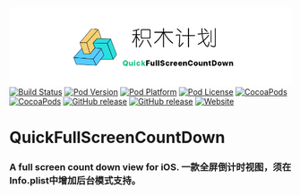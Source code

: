 ![logo](logo.png)
[![Build Status](http://img.shields.io/travis/pcjbird/QuickFullScreenCountDown/master.svg?style=flat)](https://travis-ci.org/pcjbird/QuickFullScreenCountDown)
[![Pod Version](http://img.shields.io/cocoapods/v/QuickFullScreenCountDown.svg?style=flat)](http://cocoadocs.org/docsets/QuickFullScreenCountDown/)
[![Pod Platform](http://img.shields.io/cocoapods/p/QuickFullScreenCountDown.svg?style=flat)](http://cocoadocs.org/docsets/QuickFullScreenCountDown/)
[![Pod License](http://img.shields.io/cocoapods/l/QuickFullScreenCountDown.svg?style=flat)](https://www.apache.org/licenses/LICENSE-2.0.html)
[![CocoaPods](https://img.shields.io/cocoapods/at/QuickFullScreenCountDown.svg)](https://github.com/pcjbird/QuickFullScreenCountDown)
[![CocoaPods](https://img.shields.io/cocoapods/dt/QuickFullScreenCountDown.svg)](https://github.com/pcjbird/QuickFullScreenCountDown)
[![GitHub release](https://img.shields.io/github/release/pcjbird/QuickFullScreenCountDown.svg)](https://github.com/pcjbird/QuickFullScreenCountDown/releases)
[![GitHub release](https://img.shields.io/github/release-date/pcjbird/QuickFullScreenCountDown.svg)](https://github.com/pcjbird/QuickFullScreenCountDown/releases)
[![Website](https://img.shields.io/website-pcjbird-down-green-red/https/shields.io.svg?label=author)](https://pcjbird.github.io)

# QuickFullScreenCountDown
### A full screen count down view for iOS. 一款全屏倒计时视图，须在Info.plist中增加后台模式支持。
